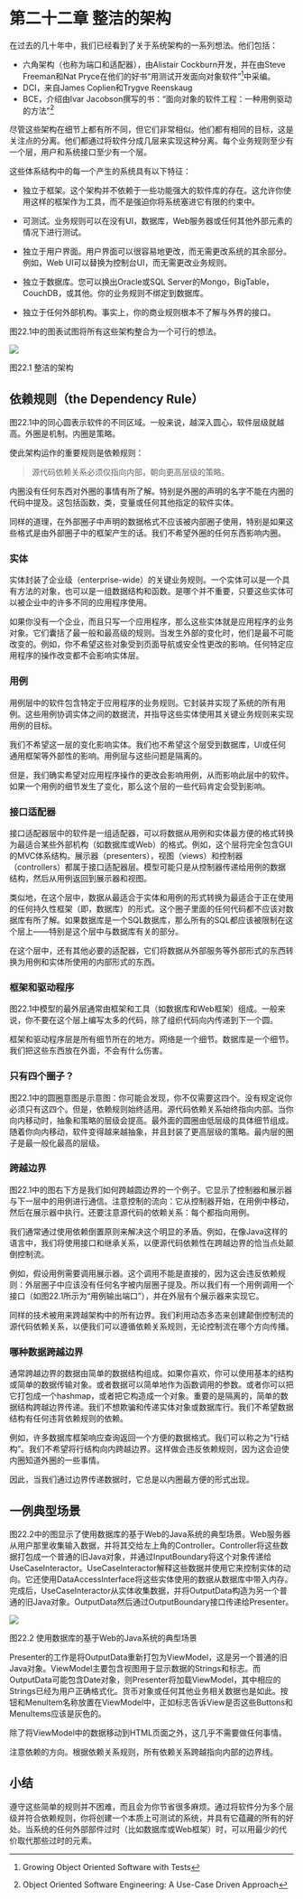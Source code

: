 # 第二十二章 整洁的架构

在过去的几十年中，我们已经看到了关于系统架构的一系列想法。他们包括：

* 六角架构（也称为端口和适配器），由Alistair Cockburn开发，并在由Steve Freeman和Nat Pryce在他们的好书“用测试开发面向对象软件”[^1]中采编。
* DCI，来自James Coplien和Trygve Reenskaug
* BCE，介绍由Ivar Jacobson撰写的书：“面向对象的软件工程：一种用例驱动的方法”[^2]

尽管这些架构在细节上都有所不同，但它们非常相似。他们都有相同的目标，这是关注点的分离。他们都通过将软件分成几层来实现这种分离。每个业务规则至少有一个层，用户和系统接口至少有一个层。

这些体系结构中的每一个产生的系统具有以下特征：

* 独立于框架。这个架构并不依赖于一些功能强大的软件库的存在。这允许你使用这样的框架作为工具，而不是强迫你将系统塞进它有限的约束中。
* 可测试。业务规则可以在没有UI，数据库，Web服务器或任何其他外部元素的情况下进行测试。 
* 独立于用户界面。用户界面可以很容易地更改，而无需更改系统的其余部分。例如，Web UI可以替换为控制台UI，而无需更改业务规则。 
* 独立于数据库。您可以换出Oracle或SQL Server的Mongo，BigTable，CouchDB，或其他。你的业​​务规则不绑定到数据库。

* 独立于任何外部机构。事实上，你的商业规则根本不了解与外界的接口。

图22.1中的图表试图将所有这些架构整合为一个可行的想法。

![](/assets/22/Figure_22.1_The_clean_architecture.png)

图22.1 整洁的架构

## 依赖规则（the Dependency Rule）

图22.1中的同心圆表示软件的不同区域。一般来说，越深入圆心，软件层级就越高。外圈是机制。内圈是策略。

使此架构运作的重要规则是依赖规则：

> 源代码依赖关系必须仅指向内部，朝向更高层级的策略。

内圈没有任何东西对外圈的事情有所了解。特别是外圈的声明的名字不能在内圈的代码中提及。这包括函数，类，变量或任何其他指定的软件实体。

同样的道理，在外部圈子中声明的数据格式不应该被内部圈子使用，特别是如果这些格式是由外部圈子中的框架产生的话。我们不希望外圈的任何东西影响内圈。

### 实体

实体封装了企业级（enterprise-wide）的关键业务规则。一个实体可以是一个具有方法的对象，也可以是一组数据结构和函数。是哪个并不重要，只要这些实体可以被企业中的许多不同的应用程序使用。

如果你没有一个企业，而且只写一个应用程序，那么这些实体就是应用程序的业务对象。它们囊括了最一般和最高级的规则。当发生外部的变化时，他们是最不可能改变的。例如，你不希望这些对象受到页面导航或安全性更改的影响。任何特定应用程序的操作改变都不会影响实体层。

### 用例

用例层中的软件包含特定于应用程序的业务规则。它封装并实现了系统的所有用例。这些用例协调实体之间的数据流，并指导这些实体使用其关键业务规则来实现用例的目标。

我们不希望这一层的变化影响实体。我们也不希望这个层受到数据库，UI或任何通用框架等外部性的影响。用例层与这些问题是隔离的。

但是，我们确实希望对应用程序操作的更改会影响用例，从而影响此层中的软件。如果一个用例的细节发生了变化，那么这个层的一些代码肯定会受到影响。

### 接口适配器

接口适配器层中的软件是一组适配器，可以将数据从用例和实体最方便的格式转换为最适合某些外部机构（如数据库或Web）的格式。例如，这个层将完全包含GUI的MVC体系结构。展示器（presenters），视图（views）和控制器（controllers）都属于接口适配器层。模型可能只是从控制器传递给用例的数据结构，然后从用例返回到展示器和视图。

类似地，在这个层中，数据从最适合于实体和用例的形式转换为最适合于正在使用的任何持久性框架（即，数据库）的形式。这个圈子里面的任何代码都不应该对数据库有所了解。如果数据库是一个SQL数据库，那么所有的SQL都应该被限制在这个层上——特别是这个层中与数据库有关的部分。

在这个层中，还有其他必要的适配器，它们将数据从外部服务等外部形式的东西转换为用例和实体所使用的内部形式的东西。

### 框架和驱动程序

图22.1中模型的最外层通常由框架和工具（如数据库和Web框架）组成。一般来说，你不要在这个层上编写太多的代码，除了组织代码向内传递到下一个圆。

框架和驱动程序层是所有细节所在的地方。网络是一个细节。数据库是一个细节。我们把这些东西放在外面，不会有什么伤害。

### 只有四个圈子？

图22.1中的圆圈意图是示意图：你可能会发现，你不仅需要这四个。没有规定说你必须只有这四个。但是，依赖规则始终适用。源代码依赖关系始终指向内部。当你向内移动时，抽象和策略的层级会提高。最外面的圆圈由低层级的具体细节组成。随着你向内移动，软件变得越来越抽象，并且封装了更高层级的策略。最内层的圈子是最一般化最高的层级。

### 跨越边界

图22.1中的图右下方是我们如何跨越圆边界的一个例子。它显示了控制器和展示器与下一层中的用例进行通信。注意控制的流向：它从控制器开始，在用例中移动，然后在展示器中执行。还要注意源代码的依赖关系：每个都指向用例。

我们通常通过使用依赖倒置原则来解决这个明显的矛盾。例如，在像Java这样的语言中，我们将使用接口和继承关系，以便源代码依赖性在跨越边界的恰当点处颠倒控制流。

例如，假设用例需要调用展示器。这个调用不能是直接的，因为这会违反依赖规则：外层圈子中应该没有任何名字被内层圈子提及。所以我们有一个用例调用一个接口（如图22.1所示为“用例输出端口”），并在外层有个展示器来实现它。

同样的技术被用来跨越架构中的所有边界。我们利用动态多态来创建颠倒控制流的源代码依赖关系，以便我们可以遵循依赖关系规则，无论控制流在哪个方向传播。

### 哪种数据跨越边界

通常跨越边界的数据由简单的数据结构组成。如果你喜欢，你可以使用基本的结构或简单的数据传输对象。或者数据可以简单地作为函数调用的参数。或者你可以把它打包成一个hashmap，或者把它构造成一个对象。重要的是隔离的，简单的数据结构跨越边界传递。我们不想欺骗和传递实体对象或数据库行。我们不希望数据结构有任何违背依赖规则的依赖。

例如，许多数据库框架响应查询返回一个方便的数据格式。我们可以称之为“行结构”。我们不希望将行结构向内跨越边界。这样做会违反依赖规则，因为这会迫使内圈知道外圈的一些事情。

因此，当我们通过边界传递数据时，它总是以内圈最方便的形式出现。

## 一例典型场景

图22.2中的图显示了使用数据库的基于Web的Java系统的典型场景。Web服务器从用户那里收集输入数据，并将其交给左上角的Controller。Controller将这些数据打包成一个普通的旧Java对象，并通过InputBoundary将这个对象传递给UseCaseInteractor。UseCaseInteractor解释这些数据并使用它来控制实体的动向。它还使用DataAccessInterface将这些实体使用的数据从数据库中带入内存。完成后，UseCaseInteractor从实体收集数据，并将OutputData构造为另一个普通的旧Java对象。OutputData然后通过OutputBoundary接口传递给Presenter。

![](/assets/22/Figure_22.2_A_typical_scenario_for_a_web-based_Java_system_utilizing_a_database.png)

图22.2 使用数据库的基于Web的Java系统的典型场景

Presenter的工作是将OutputData重新打包为ViewModel，这是另一个普通的旧Java对象。ViewModel主要包含视图用于显示数据的Strings和标志。而OutputData可能包含Date对象，则Presenter将加载ViewModel，其中相应的Strings已经为用户正确格式化。货币对象或任何其他业务相关数据也是如此。按钮和MenuItem名称放置在ViewModel中，正如标志告诉View是否这些Buttons和MenuItems应该是灰色的。

除了将ViewModel中的数据移动到HTML页面之外，这几乎不需要做任何事情。

注意依赖的方向。根据依赖关系规则，所有依赖关系跨越指向内部的边界线。

## 小结

遵守这些简单的规则并不困难，而且会为你节省很多麻烦。通过将软件分为多个层级并符合依赖规则，你将创建一个本质上可测试的系统，并具有它蕴藏的所有的好处。当系统的任何外部部件过时（比如数据库或Web框架）时，可以用最少的代价取代那些过时的元素。

[^1]: Growing Object Oriented Software with Tests

[^2]: Object Oriented Software Engineering: A Use-Case Driven Approach

